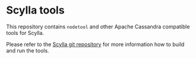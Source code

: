 # Scylla tools

This repository contains `nodetool` and other Apache Cassandra compatible tools for Scylla.

Please refer to the [Scylla git repository](https://github.com/scylladb/scylla) for more information how to build and run the tools.
